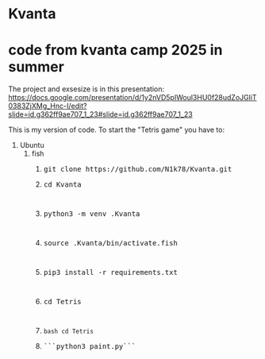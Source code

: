# Kvanta
# code from kvanta camp 2025 in summer

The project and exsesize is in this presentation:
https://docs.google.com/presentation/d/1y2nVD5pIWoul3HU0f28udZoJGliT0383ZjXMg_Hnc-I/edit?slide=id.g362ff9ae707_1_23#slide=id.g362ff9ae707_1_23

This is my version of code.
To start the "Tetris game" you have to:
1. Ubuntu
    1. fish
        1. <pre>git clone https://github.com/N1k78/Kvanta.git</pre>
        2. <pre>cd Kvanta<pre>
        3. <pre>python3 -m venv .Kvanta<pre>
        4. <pre>source .Kvanta/bin/activate.fish<pre>
        5. <pre>pip3 install -r requirements.txt<pre>
        6. <pre>cd Tetris<pre>
        6. ```bash cd Tetris```
        7. <pre>```python3 paint.py```<pre>